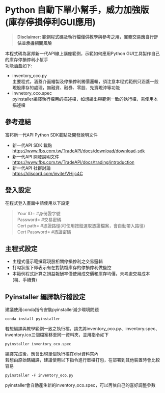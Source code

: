 # Python 自動下單小幫手，威力加強版(庫存停損停利GUI應用)
> **Disclaimer: 範例程式碼及執行檔僅供教學與參考之用，實務交易應自行評估並承擔相關風險**
> 
本程式碼為富邦新一代API線上講座範例，示範如何應用Python GUI工具製作自己的庫存停損停利小幫手<br> 
功能涵蓋如下:
* inventory_oco.py<br>
  主要程式，涵蓋介面繪製及停損停利觸價邏輯，須注意本程式範例只涵蓋一般現股庫存的處理，無融資、融券、零股、先賣現沖等功能
* invnetory_oco.spec<br>
  pyinstaller編譯執行檔用的描述檔，如想編出與範例一致的執行檔，需使用本描述檔
     
## 參考連結
富邦新一代API Python SDK載點及開發說明文件
* 新一代API SDK 載點<br>
https://www.fbs.com.tw/TradeAPI/docs/download/download-sdk
* 新一代API 開發說明文件<br>
https://www.fbs.com.tw/TradeAPI/docs/trading/introduction 
* 新一代API 社群討論<br>
https://discord.com/invite/VHjjc4C

## 登入設定
在程式登入畫面中請使用以下設定
> Your ID= #身份證字號<br>
> Password= #交易密碼<br>
> Cert path= #憑證路徑(可使用按鈕選取憑證檔案，會自動帶入路徑)<br>
> Cert Password= #憑證密碼<br>

## 主程式設定
* 主程式僅示範撰寫現股相關停損停利之交易邏輯<br>
* 打勾狀態下即表示有在對該檔庫存的停損停利做監控<br>
* 本範例程式計算之損益報酬率僅使用成交價和庫存均價，未考慮交易成本(稅、手續費)<br>

## Pyinstaller 編譯執行檔設定
建議使用conda指令安裝pyinstaller減少環境問題<br>
```
conda install pyinstaller
```
若想編譯與教學範例一致之執行檔，請先將inventory_oco.py、inventory.spec、inventory.ico三個檔案移至同一資料夾，並用指令如下<br>
```
pyinstaller inventory_oco.spec
```
編譯完成後，應會出現單個執行檔在dist資料夾內<br>
若想由原始碼編譯，建議使用以下指令進行單檔打包，在部署到其他裝置時會比較容易
```
pyinstaller -F inventory_oco.py
```
pyinstaller會自動產生新的inventory_oco.spec，可以再依自己的喜好調整參數
